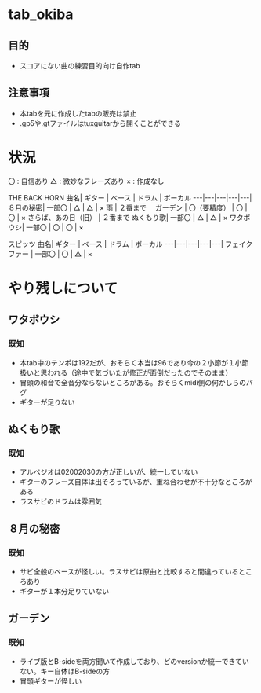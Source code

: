 # tab_okiba
## 目的
- スコアにない曲の練習目的向け自作tab

## 注意事項
- 本tabを元に作成したtabの販売は禁止
- .gp5や.gtファイルはtuxguitarから開くことができる

# 状況
〇  : 自信あり
△  : 微妙なフレーズあり
×  : 作成なし

THE BACK HORN
曲名| ギター | ベース | ドラム | ボーカル
---|---|---|---|---|
８月の秘密| 一部〇 | △ | △ | ×
雨        | ２番まで　
ガーデン | 〇（要精度） | 〇 | 〇 | ×
さらば、あの日（旧） | ２番まで
ぬくもり歌| 一部〇 | △ | △ | ×
ワタボウシ| 一部〇 | 〇 | 〇 | ×


スピッツ
曲名| ギター | ベース | ドラム | ボーカル
---|---|---|---|---|
フェイクファー | 一部〇 | 〇 | △ | ×



# やり残しについて
## ワタボウシ
### 既知
- 本tab中のテンポは192だが、おそらく本当は96であり今の２小節が１小節扱いと思われる（途中で気づいたが修正が面倒だったのでそのまま）
- 冒頭の和音で全音分ならないところがある。おそらくmidi側の何かしらのバグ
- ギターが足りない

## ぬくもり歌
### 既知
- アルペジオは02002030の方が正しいが、統一していない
- ギターのフレーズ自体は出そろっているが、重ね合わせが不十分なところがある
- ラスサビのドラムは雰囲気

## ８月の秘密
### 既知
- サビ全般のベースが怪しい。ラスサビは原曲と比較すると間違っているところあり
- ギターが１本分足りていない

## ガーデン
### 既知
- ライブ版とB-sideを両方聞いて作成しており、どのversionか統一できていない。キー自体はB-sideの方
- 冒頭ギターが怪しい

